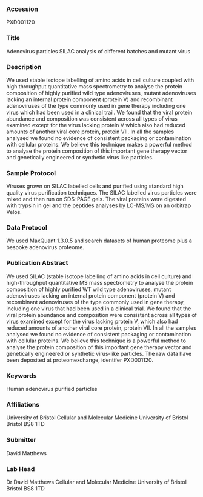 ### Accession
PXD001120

### Title
Adenovirus particles SILAC analysis of different batches and mutant virus

### Description
We used stable isotope labelling of amino acids in cell culture coupled with high throughput quantitative mass spectrometry to analyse the protein composition of highly purified wild type adenoviruses, mutant adenoviruses lacking an internal protein component (protein V) and recombinant adenoviruses of the type commonly used in gene therapy including one virus which had been used in a clinical trail. We found that the viral protein abundance and composition was consistent across all types of virus examined except for the virus lacking protein V which also had reduced amounts of another viral core protein, protein VII. In all the samples analysed we found no evidence of consistent packaging or contamination with cellular proteins. We believe this technique makes a powerful method to analyse the protein composition of this important gene therapy vector and genetically engineered or synthetic virus like particles.

### Sample Protocol
Viruses grown on SILAC labelled cells and purified using standard high quality virus purification techniques. The SILAC labelled virus particles were mixed and then run on SDS-PAGE gels. The viral proteins were digested with trypsin in gel and the peptides analyses by LC-MS/MS on an orbitrap Velos.

### Data Protocol
We used MaxQuant 1.3.0.5 and search datasets of human proteome plus a bespoke adenovirus proteome.

### Publication Abstract
We used SILAC (stable isotope labelling of amino acids in cell culture) and high-throughput quantitative MS mass spectrometry to analyse the protein composition of highly purified WT wild type adenoviruses, mutant adenoviruses lacking an internal protein component (protein V) and recombinant adenoviruses of the type commonly used in gene therapy, including one virus that had been used in a clinical trial. We found that the viral protein abundance and composition were consistent across all types of virus examined except for the virus lacking protein V, which also had reduced amounts of another viral core protein, protein VII. In all the samples analysed we found no evidence of consistent packaging or contamination with cellular proteins. We believe this technique is a powerful method to analyse the protein composition of this important gene therapy vector and genetically engineered or synthetic virus-like particles. The raw data have been deposited at proteomexchange, identifer PXD001120.

### Keywords
Human adenovirus purified particles

### Affiliations
University of Bristol
Cellular and Molecular Medicine University of Bristol Bristol BS8 1TD

### Submitter
David Matthews

### Lab Head
Dr David Matthews
Cellular and Molecular Medicine University of Bristol Bristol BS8 1TD


